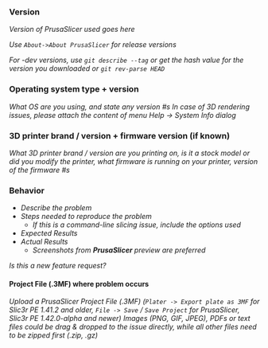 ### Version
_Version of PrusaSlicer used goes here_

_Use `About->About PrusaSlicer` for release versions_

_For -dev versions, use `git describe --tag` or get the hash value for the version you downloaded or `git rev-parse HEAD`_

### Operating system type + version
_What OS are you using, and state any version #s_
_In case of 3D rendering issues, please attach the content of menu Help -> System Info dialog_

### 3D printer brand / version + firmware version (if known)
_What 3D printer brand / version are you printing on, is it a stock model or did you modify the printer, what firmware is running on your printer, version of the firmware #s_

### Behavior
* _Describe the problem_
* _Steps needed to reproduce the problem_
  * _If this is a command-line slicing issue, include the options used_
* _Expected Results_
* _Actual Results_
  * _Screenshots from __*PrusaSlicer*__ preview are preferred_

_Is this a new feature request?_

#### Project File (.3MF) where problem occurs
_Upload a PrusaSlicer Project File (.3MF) (`Plater -> Export plate as 3MF` for Slic3r PE 1.41.2 and older, `File -> Save` / `Save Project` for PrusaSlicer, Slic3r PE 1.42.0-alpha and newer)_
_Images (PNG, GIF, JPEG), PDFs or text files could be drag & dropped to the issue directly, while all other files need to be zipped first (.zip, .gz)_
